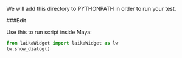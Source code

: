 We will add this directory to PYTHONPATH in order to run your test.

###Edit

Use this to run script inside Maya:
```python
from laikaWidget import laikaWidget as lw
lw.show_dialog()
```